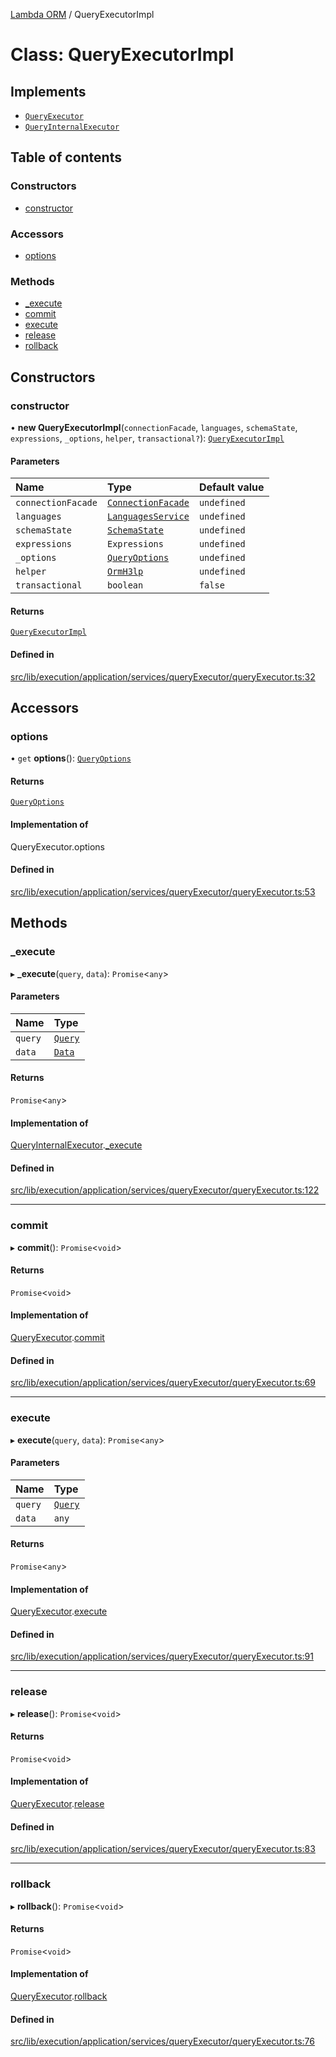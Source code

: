 [Lambda ORM](../README.md) / QueryExecutorImpl

# Class: QueryExecutorImpl

## Implements

- [`QueryExecutor`](../interfaces/QueryExecutor.md)
- [`QueryInternalExecutor`](../interfaces/QueryInternalExecutor.md)

## Table of contents

### Constructors

- [constructor](QueryExecutorImpl.md#constructor)

### Accessors

- [options](QueryExecutorImpl.md#options)

### Methods

- [\_execute](QueryExecutorImpl.md#_execute)
- [commit](QueryExecutorImpl.md#commit)
- [execute](QueryExecutorImpl.md#execute)
- [release](QueryExecutorImpl.md#release)
- [rollback](QueryExecutorImpl.md#rollback)

## Constructors

### constructor

• **new QueryExecutorImpl**(`connectionFacade`, `languages`, `schemaState`, `expressions`, `_options`, `helper`, `transactional?`): [`QueryExecutorImpl`](QueryExecutorImpl.md)

#### Parameters

| Name | Type | Default value |
| :------ | :------ | :------ |
| `connectionFacade` | [`ConnectionFacade`](ConnectionFacade.md) | `undefined` |
| `languages` | [`LanguagesService`](LanguagesService.md) | `undefined` |
| `schemaState` | [`SchemaState`](SchemaState.md) | `undefined` |
| `expressions` | `Expressions` | `undefined` |
| `_options` | [`QueryOptions`](../interfaces/QueryOptions.md) | `undefined` |
| `helper` | [`OrmH3lp`](OrmH3lp.md) | `undefined` |
| `transactional` | `boolean` | `false` |

#### Returns

[`QueryExecutorImpl`](QueryExecutorImpl.md)

#### Defined in

[src/lib/execution/application/services/queryExecutor/queryExecutor.ts:32](https://github.com/lambda-orm/lambdaorm/blob/d7a65b14ba051bd82543c932810f2aec6bef3373/src/lib/execution/application/services/queryExecutor/queryExecutor.ts#L32)

## Accessors

### options

• `get` **options**(): [`QueryOptions`](../interfaces/QueryOptions.md)

#### Returns

[`QueryOptions`](../interfaces/QueryOptions.md)

#### Implementation of

QueryExecutor.options

#### Defined in

[src/lib/execution/application/services/queryExecutor/queryExecutor.ts:53](https://github.com/lambda-orm/lambdaorm/blob/d7a65b14ba051bd82543c932810f2aec6bef3373/src/lib/execution/application/services/queryExecutor/queryExecutor.ts#L53)

## Methods

### \_execute

▸ **_execute**(`query`, `data`): `Promise`\<`any`\>

#### Parameters

| Name | Type |
| :------ | :------ |
| `query` | [`Query`](Query.md) |
| `data` | [`Data`](Data.md) |

#### Returns

`Promise`\<`any`\>

#### Implementation of

[QueryInternalExecutor](../interfaces/QueryInternalExecutor.md).[_execute](../interfaces/QueryInternalExecutor.md#_execute)

#### Defined in

[src/lib/execution/application/services/queryExecutor/queryExecutor.ts:122](https://github.com/lambda-orm/lambdaorm/blob/d7a65b14ba051bd82543c932810f2aec6bef3373/src/lib/execution/application/services/queryExecutor/queryExecutor.ts#L122)

___

### commit

▸ **commit**(): `Promise`\<`void`\>

#### Returns

`Promise`\<`void`\>

#### Implementation of

[QueryExecutor](../interfaces/QueryExecutor.md).[commit](../interfaces/QueryExecutor.md#commit)

#### Defined in

[src/lib/execution/application/services/queryExecutor/queryExecutor.ts:69](https://github.com/lambda-orm/lambdaorm/blob/d7a65b14ba051bd82543c932810f2aec6bef3373/src/lib/execution/application/services/queryExecutor/queryExecutor.ts#L69)

___

### execute

▸ **execute**(`query`, `data`): `Promise`\<`any`\>

#### Parameters

| Name | Type |
| :------ | :------ |
| `query` | [`Query`](Query.md) |
| `data` | `any` |

#### Returns

`Promise`\<`any`\>

#### Implementation of

[QueryExecutor](../interfaces/QueryExecutor.md).[execute](../interfaces/QueryExecutor.md#execute)

#### Defined in

[src/lib/execution/application/services/queryExecutor/queryExecutor.ts:91](https://github.com/lambda-orm/lambdaorm/blob/d7a65b14ba051bd82543c932810f2aec6bef3373/src/lib/execution/application/services/queryExecutor/queryExecutor.ts#L91)

___

### release

▸ **release**(): `Promise`\<`void`\>

#### Returns

`Promise`\<`void`\>

#### Implementation of

[QueryExecutor](../interfaces/QueryExecutor.md).[release](../interfaces/QueryExecutor.md#release)

#### Defined in

[src/lib/execution/application/services/queryExecutor/queryExecutor.ts:83](https://github.com/lambda-orm/lambdaorm/blob/d7a65b14ba051bd82543c932810f2aec6bef3373/src/lib/execution/application/services/queryExecutor/queryExecutor.ts#L83)

___

### rollback

▸ **rollback**(): `Promise`\<`void`\>

#### Returns

`Promise`\<`void`\>

#### Implementation of

[QueryExecutor](../interfaces/QueryExecutor.md).[rollback](../interfaces/QueryExecutor.md#rollback)

#### Defined in

[src/lib/execution/application/services/queryExecutor/queryExecutor.ts:76](https://github.com/lambda-orm/lambdaorm/blob/d7a65b14ba051bd82543c932810f2aec6bef3373/src/lib/execution/application/services/queryExecutor/queryExecutor.ts#L76)
